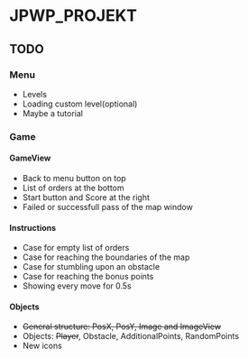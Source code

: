 # JPWP_PROJEKT

## TODO
### Menu
* Levels
* Loading custom level(optional)
* Maybe a tutorial

### Game
#### GameView
* Back to menu button on top
* List of orders at the bottom
* Start button and Score at the right
* Failed or successfull pass of the map window

#### Instructions
* Case for empty list of orders
* Case for reaching the boundaries of the map
* Case for stumbling upon an obstacle
* Case for reaching the bonus points
* Showing every move for 0.5s

#### Objects
* ~~General structure: PosX, PosY, Image and ImageView~~
* Objects: ~~Player~~, Obstacle, AdditionalPoints, RandomPoints
* New icons

